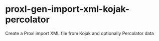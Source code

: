 # proxl-gen-import-xml-kojak-percolator
Create a Proxl import XML file from Kojak and optionally Percolator data

